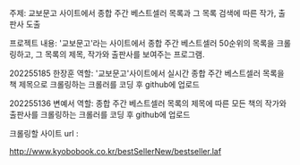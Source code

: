 주제: 교보문고 사이트에서 종합 주간 베스트셀러 목록과 그 목록 검색에 따른 작가, 출판사 도출

프로젝트 내용: '교보문고'라는 사이트에서 종합 주간 베스트셀러 50순위의 목록을 크롤링하고, 그 목록의 제목, 작가와 출판사를 보여주는 프로그램.

202255185 한장훈 역할: '교보문고'사이트에서 실시간 종합 주간 베스트셀러 목록을 책 제목으로 크롤링하는 크롤러를 코딩 후 github에 업로드

202255136 변예서 역할: 종합 주간 베스트셀러 목록의 제목에 따른 모든 책의 작가와 출판사를 크롤링하는 크롤러를 코딩 후 github에 업로드

크롤링할 사이트 url : 

http://www.kyobobook.co.kr/bestSellerNew/bestseller.laf
